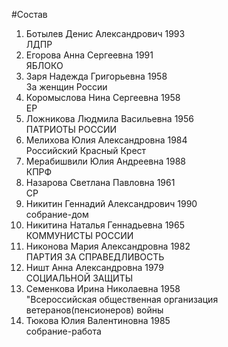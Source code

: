 #Состав
1. Ботылев Денис Александрович 1993   
    ЛДПР
2. Егорова Анна Сергеевна 1991   
    ЯБЛОКО
3. Заря Надежда Григорьевна 1958   
    За женщин России
4. Коромыслова Нина Сергеевна 1958   
    ЕР
5. Ложникова Людмила Васильевна 1956   
    ПАТРИОТЫ РОССИИ
6. Мелихова Юлия Александровна 1984   
    Российский Красный Крест
7. Мерабишвили Юлия Андреевна 1988   
    КПРФ
8. Назарова Светлана Павловна 1961   
    СР
9. Никитин Геннадий Александрович 1990   
    собрание-дом
10. Никитина Наталья Геннадьевна 1965   
    КОММУНИСТЫ РОССИИ
11. Никонова Мария Александровна 1982   
    ПАРТИЯ ЗА СПРАВЕДЛИВОСТЬ
12. Ништ Анна Александровна 1979   
    СОЦИАЛЬНОЙ ЗАЩИТЫ
13. Семенкова Ирина Николаевна 1958   
    "Всероссийская общественная организация ветеранов(пенсионеров) войны
14. Тюкова Юлия Валентиновна 1985   
    собрание-работа
